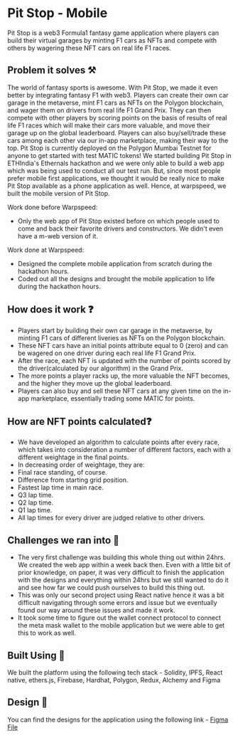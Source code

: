 # Pit Stop - Mobile 
Pit Stop is a web3 Formula1 fantasy game application where players can build their virtual garages by minting F1 cars as NFTs and compete with others by wagering these NFT cars on real life F1 races.

## Problem it solves ⚒
The world of fantasy sports is awesome. With Pit Stop, we made it even better by integrating fantasy F1 with web3. Players can create their own car garage in the metaverse, mint F1 cars as NFTs on the Polygon blockchain, and wager them on drivers from real life F1 Grand Prix. They can then compete with other players by scoring points on the basis of results of real life F1 races which will make their cars more valuable, and move their garage up on the global leaderboard. Players can also buy/sell/trade these cars among each other via our in-app marketplace, making their way to the top. Pit Stop is currently deployed on the Polygon Mumbai Testnet for anyone to get started with test MATIC tokens!
We started building Pit Stop in ETHIndia's Ethernals hackathon and we were only able to build a web app which was being used to conduct all our test run. But, since most people prefer mobile first applications, we thought it would be really nice to make Pit Stop available as a phone application as well. Hence, at warpspeed, we built the mobile version of Pit Stop.

Work done before Warpspeed:
- Only the web app of Pit Stop existed before on which people used to come and back their favorite drivers and constructors. We didn't even have a m-web version of it.

Work done at Warpspeed:
- Designed the complete mobile application from scratch during the hackathon hours.
- Coded out all the designs and brought the mobile application to life during the hackathon hours.

## How does it work ❓
- Players start by building their own car garage in the metaverse, by minting F1 cars of different liveries as NFTs on the Polygon blockchain.
- These NFT cars have an initial points attribute equal to 0 (zero) and can be wagered on one driver during each real life F1 Grand Prix.
- After the race, each NFT is updated with the number of points scored by the driver(calculated by our algorithm) in the Grand Prix.
- The more points a player racks up, the more valuable the NFT becomes, and the higher they move up the global leaderboard.
- Players can also buy and sell these NFT cars at any given time on the in-app marketplace, essentially trading some MATIC for points.


## How are NFT points calculated❓
- We have developed an algorithm to calculate points after every race, which takes into consideration a number of different factors, each with a different weightage in the final points.
- In decreasing order of weightage, they are:
- Final race standing, of course.
- Difference from starting grid position.
- Fastest lap time in main race.
- Q3 lap time.
- Q2 lap time.
- Q1 lap time. 
- All lap times for every driver are judged relative to other drivers.

## Challenges we ran into 🔴
- The very first challenge was building this whole thing out within 24hrs. We created the web app within a week back then. Even with a little bit of prior knowledge, on paper, it was very difficult to finish the application with the designs and everything within 24hrs but we still wanted to do it and see how far we could push ourselves to build this thing out.
- This was only our second project using React native hence it was a bit difficult navigating through some errors and issue but we eventually found our way around these issues and made it work.
- It took some time to figure out the wallet connect  protocol to connect the meta mask wallet to the mobile application but we were able to get this to work as well.

## Built Using 🚀
We built the platform using the following tech stack - Solidity, IPFS, React native, ethers.js, Firebase, Hardhat, Polygon, Redux, Alchemy and Figma

## Design 🎨
You can find the designs for the application using the following link - [Figma File](https://www.figma.com/file/4WRAoe3uvrPf9jTRDhlpXe/Pit-Stop?node-id=423%3A13)
